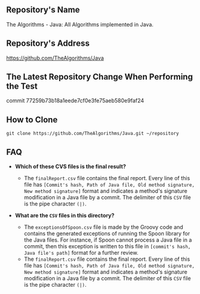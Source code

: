 ## Repository's Name

The Algorithms - Java: All Algorithms implemented in Java.

## Repository's Address

https://github.com/TheAlgorithms/Java

## The Latest Repository Change When Performing the Test

commit 77259b73b18a1eede7cf0e3fe75aeb580e9faf24

## How to Clone

`git clone https://github.com/TheAlgorithms/Java.git ~/repository`

## FAQ
- **Which of these CVS files is the final result?**
  - The `finalReport.csv` file contains the final report. Every line of this file has `[Commit's hash, Path of Java file, Old method signature, New method signature]` format and indicates a method's signature modification in a Java file by a commit. The delimiter of this `CSV` file is the pipe character `(|)`.

- **What are the `CSV` files in this directory?**          
  - The `exceptionsOfSpoon.csv` file is made by the Groovy code and contains the generated exceptions of running the Spoon library for the Java files. For instance, if Spoon cannot process a Java file in a commit, then this exception is written to this file in `[commit's hash, Java file's path]` format for a further review.  
  - The `finalReport.csv` file contains the final report. Every line of this file has `[Commit's hash, Path of Java file, Old method signature, New method signature]` format and indicates a method's signature modification in a Java file by a commit. The delimiter of this `CSV` file is the pipe character `(|)`.
